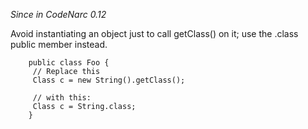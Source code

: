 *Since in CodeNarc 0.12*

Avoid instantiating an object just to call getClass() on it; use the
.class public member instead.

``` 
    public class Foo {
     // Replace this
     Class c = new String().getClass();

     // with this:
     Class c = String.class;
    }
```

